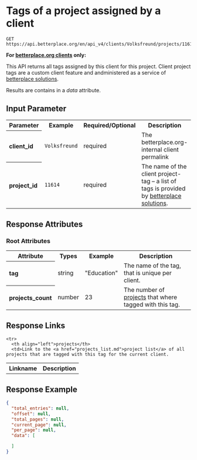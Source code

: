 
# Tags of a project assigned by a client

```nginx
GET https://api.betterplace.org/en/api_v4/clients/Volksfreund/projects/11614/tags.json
```

**For [betterplace.org clients](../README.md#client-api) only:**

This API returns all tags assigned by this client for this project.
Client project tags are a custom client feature and andministered
as a service of [betterplace solutions](http://www.betterplace-solutions.de/#buergerzeitung).

Results are contains in a *data* attribute.


## Input Parameter

<table>
  <tr>
    <th>Parameter</th>
    <th>Example</th>
    <th>Required/Optional</th>
    <th>Description</th>
  </tr>
  <tr>
    <th align="left">client_id</th>
    <td><code>Volksfreund</code></td>
    <td>required</td>
    <td>The betterplace.org-internal client permalink</td>
  </tr>
  <tr>
    <th align="left">project_id</th>
    <td><code>11614</code></td>
    <td>required</td>
    <td>The name of the client project-tag – a list of tags is provided by
<a href="http://www.betterplace-solutions.de/#buergerzeitung">betterplace solutions</a>.
</td>
  </tr>
</table>

## Response Attributes

### Root Attributes

  <table>
    <tr>
      <th>Attribute</th>
      <th>Types</th>
      <th>Example</th>
      <th>Description</th>
    </tr>
    <tr>
      <th align="left">tag</th>
      <td>string</td>
      <td>"Education"</td>
      <td>The name of the tag, that is unique per client.
</td>
    </tr>
    <tr>
      <th align="left">projects_count</th>
      <td>number</td>
      <td>23</td>
      <td>The number of <a href="projects_list.md">projects</a>
that where tagged with this tag.
</td>
    </tr>
  </table>
</table>

## Response Links

<table>
  <tr>
    <th>Linkname</th>
    <th>Description</th>
  </tr>

    <tr>
      <th align="left">projects</th>
      <td>Link to the <a href="projects_list.md">project list</a> of all projects that are tagged with this tag for the current client.
</td>
    </tr>
</table>

## Response Example

```json
{
  "total_entries": null,
  "offset": null,
  "total_pages": null,
  "current_page": null,
  "per_page": null,
  "data": [

  ]
}
```

